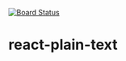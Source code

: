 [![Board Status](https://dev.azure.com/tianyue525/73de69de-f800-4c1d-a6d7-e3f6a15fd022/889c16ea-8c95-4d56-9317-4e5a2e119385/_apis/work/boardbadge/2d5ccf6a-05ce-41bd-8b09-f2d7748c2a38)](https://dev.azure.com/tianyue525/73de69de-f800-4c1d-a6d7-e3f6a15fd022/_boards/board/t/889c16ea-8c95-4d56-9317-4e5a2e119385/Microsoft.RequirementCategory)
# react-plain-text